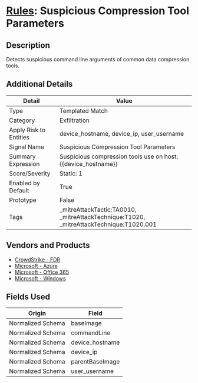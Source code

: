 # [Rules](README.md): Suspicious Compression Tool Parameters

## Description
Detects suspicious command line arguments of common data compression tools.

## Additional Details
|Detail|Value|
|----|----|
|Type|Templated Match|
|Category|Exfiltration|
|Apply Risk to Entities|device_hostname, device_ip, user_username|
|Signal Name|Suspicious Compression Tool Parameters|
|Summary Expression|Suspicious compression tools use on host: {{device_hostname}}|
|Score/Severity|Static: 1|
|Enabled by Default|True|
|Prototype|False|
|Tags|_mitreAttackTactic:TA0010, _mitreAttackTechnique:T1020, _mitreAttackTechnique:T1020.001|
## Vendors and Products
- [CrowdStrike - FDR](../products/569a3a44-c29f-492e-bcf4-5dc04e2ab0f3.md)
- [Microsoft - Azure](../products/a1225af5-e778-4068-a9a2-47da93d1ff24.md)
- [Microsoft - Office 365](../products/d3ed003d-5ddd-4c7a-bea5-63eae6311833.md)
- [Microsoft - Windows](../products/1ff7546c-cb36-4a24-87f7-89d2cecc5761.md)


## Fields Used

|Origin|Field|
|----|----|
|Normalized Schema|baseImage|
|Normalized Schema|commandLine|
|Normalized Schema|device_hostname|
|Normalized Schema|device_ip|
|Normalized Schema|parentBaseImage|
|Normalized Schema|user_username|


